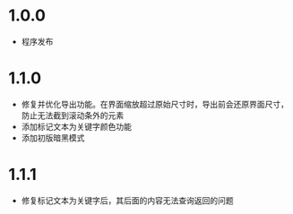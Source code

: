 # 1.0.0

- 程序发布

# 1.1.0

- 修复并优化导出功能。在界面缩放超过原始尺寸时，导出前会还原界面尺寸，防止无法截到滚动条外的元素
- 添加标记文本为关键字颜色功能
- 添加初版暗黑模式

# 1.1.1

- 修复标记文本为关键字后，其后面的内容无法查询返回的问题
